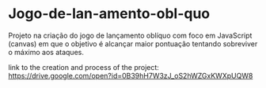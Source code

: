 # Jogo-de-lan-amento-obl-quo
Projeto na criação do jogo de lançamento oblíquo com foco em JavaScript (canvas) em que o objetivo é alcançar maior pontuação tentando sobreviver o máximo aos ataques.

link to the creation and process of the project: 
https://drive.google.com/open?id=0B39hH7W3zJ_oS2hWZGxKWXpUQW8
